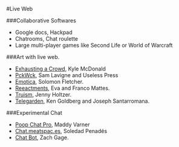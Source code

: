 #Live Web

###Collaborative Softwares
* Google docs, Hackpad
* Chatrooms, Chat roulette
* Large multi-player games like Second Life or World of Warcraft

###Art with live web.

* [Exhausting a Crowd](http://www.exhaustingacrowd.com/london), Kyle McDonald   
* [PckWck](http://www.pckwck.com/), Sam Lavigne and Useless Press   
* [Emotica](http://auntiepixelante.com/emotica/),  Solomon Fletcher.
* [Reeactments](http://0100101110101101.org/reenactments/), Eva and Franco Mattes.
* [Truism](http://www.medienkunstnetz.de/works/truisms/ ), Jenny Holtzer.
* [Telegarden](http://www.ieor.berkeley.edu/~goldberg/garden/Ars/), Ken Goldberg and Joseph Santarromana.

###Experimental Chat

* [Poop Chat Pro](http://poopchat-pro.herokuapp.com/), Maddy Varner  
* [Chat.meatspac.es](https://chat.meatspac.es/),  Soledad Penadés  
* [Chat Bot](http://stfj.net/SelfPortraitBot/), Zach Gage.  

